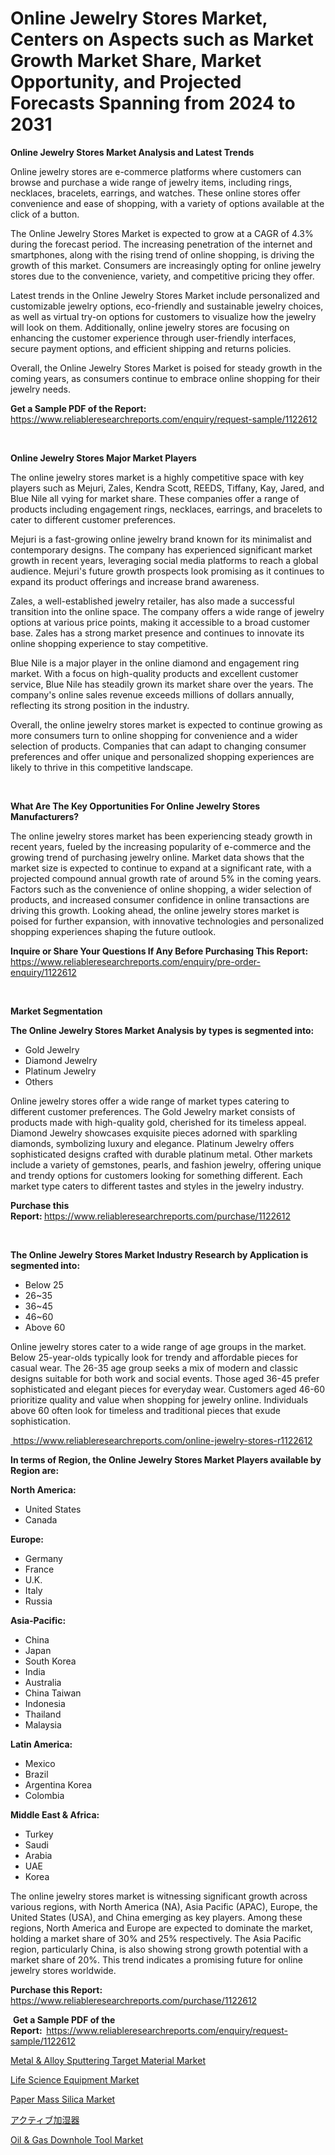 <p><h1>Online Jewelry Stores Market, Centers on Aspects such as Market Growth Market Share, Market Opportunity, and Projected Forecasts Spanning from 2024 to 2031</h1></p><p><strong>Online Jewelry Stores Market Analysis and Latest Trends</strong></p>
<p><p>Online jewelry stores are e-commerce platforms where customers can browse and purchase a wide range of jewelry items, including rings, necklaces, bracelets, earrings, and watches. These online stores offer convenience and ease of shopping, with a variety of options available at the click of a button.</p><p>The Online Jewelry Stores Market is expected to grow at a CAGR of 4.3% during the forecast period. The increasing penetration of the internet and smartphones, along with the rising trend of online shopping, is driving the growth of this market. Consumers are increasingly opting for online jewelry stores due to the convenience, variety, and competitive pricing they offer.</p><p>Latest trends in the Online Jewelry Stores Market include personalized and customizable jewelry options, eco-friendly and sustainable jewelry choices, as well as virtual try-on options for customers to visualize how the jewelry will look on them. Additionally, online jewelry stores are focusing on enhancing the customer experience through user-friendly interfaces, secure payment options, and efficient shipping and returns policies.</p><p>Overall, the Online Jewelry Stores Market is poised for steady growth in the coming years, as consumers continue to embrace online shopping for their jewelry needs.</p></p>
<p><strong>Get a Sample PDF of the Report:&nbsp;</strong> <a href="https://www.reliableresearchreports.com/enquiry/request-sample/1122612">https://www.reliableresearchreports.com/enquiry/request-sample/1122612</a></p>
<p>&nbsp;</p>
<p><strong>Online Jewelry Stores Major Market Players</strong></p>
<p><p>The online jewelry stores market is a highly competitive space with key players such as Mejuri, Zales, Kendra Scott, REEDS, Tiffany, Kay, Jared, and Blue Nile all vying for market share. These companies offer a range of products including engagement rings, necklaces, earrings, and bracelets to cater to different customer preferences.</p><p>Mejuri is a fast-growing online jewelry brand known for its minimalist and contemporary designs. The company has experienced significant market growth in recent years, leveraging social media platforms to reach a global audience. Mejuri's future growth prospects look promising as it continues to expand its product offerings and increase brand awareness.</p><p>Zales, a well-established jewelry retailer, has also made a successful transition into the online space. The company offers a wide range of jewelry options at various price points, making it accessible to a broad customer base. Zales has a strong market presence and continues to innovate its online shopping experience to stay competitive.</p><p>Blue Nile is a major player in the online diamond and engagement ring market. With a focus on high-quality products and excellent customer service, Blue Nile has steadily grown its market share over the years. The company's online sales revenue exceeds millions of dollars annually, reflecting its strong position in the industry.</p><p>Overall, the online jewelry stores market is expected to continue growing as more consumers turn to online shopping for convenience and a wider selection of products. Companies that can adapt to changing consumer preferences and offer unique and personalized shopping experiences are likely to thrive in this competitive landscape.</p></p>
<p>&nbsp;</p>
<p><strong>What Are The Key Opportunities For Online Jewelry Stores Manufacturers?</strong></p>
<p><p>The online jewelry stores market has been experiencing steady growth in recent years, fueled by the increasing popularity of e-commerce and the growing trend of purchasing jewelry online. Market data shows that the market size is expected to continue to expand at a significant rate, with a projected compound annual growth rate of around 5% in the coming years. Factors such as the convenience of online shopping, a wider selection of products, and increased consumer confidence in online transactions are driving this growth. Looking ahead, the online jewelry stores market is poised for further expansion, with innovative technologies and personalized shopping experiences shaping the future outlook.</p></p>
<p><strong>Inquire or Share Your Questions If Any Before Purchasing This Report:</strong> <a href="https://www.reliableresearchreports.com/enquiry/pre-order-enquiry/1122612">https://www.reliableresearchreports.com/enquiry/pre-order-enquiry/1122612</a></p>
<p>&nbsp;</p>
<p><strong>Market Segmentation</strong></p>
<p><strong>The Online Jewelry Stores Market Analysis by types is segmented into:</strong></p>
<p><ul><li>Gold Jewelry</li><li>Diamond Jewelry</li><li>Platinum Jewelry</li><li>Others</li></ul></p>
<p><p>Online jewelry stores offer a wide range of market types catering to different customer preferences. The Gold Jewelry market consists of products made with high-quality gold, cherished for its timeless appeal. Diamond Jewelry showcases exquisite pieces adorned with sparkling diamonds, symbolizing luxury and elegance. Platinum Jewelry offers sophisticated designs crafted with durable platinum metal. Other markets include a variety of gemstones, pearls, and fashion jewelry, offering unique and trendy options for customers looking for something different. Each market type caters to different tastes and styles in the jewelry industry.</p></p>
<p><strong>Purchase this Report:&nbsp;</strong><a href="https://www.reliableresearchreports.com/purchase/1122612">https://www.reliableresearchreports.com/purchase/1122612</a></p>
<p>&nbsp;</p>
<p><strong>The Online Jewelry Stores Market Industry Research by Application is segmented into:</strong></p>
<p><ul><li>Below 25</li><li>26~35</li><li>36~45</li><li>46~60</li><li>Above 60</li></ul></p>
<p><p>Online jewelry stores cater to a wide range of age groups in the market. Below 25-year-olds typically look for trendy and affordable pieces for casual wear. The 26-35 age group seeks a mix of modern and classic designs suitable for both work and social events. Those aged 36-45 prefer sophisticated and elegant pieces for everyday wear. Customers aged 46-60 prioritize quality and value when shopping for jewelry online. Individuals above 60 often look for timeless and traditional pieces that exude sophistication.</p></p>
<p><a href="https://www.reliableresearchreports.com/online-jewelry-stores-r1122612">&nbsp;https://www.reliableresearchreports.com/online-jewelry-stores-r1122612</a></p>
<p><strong>In terms of Region, the Online Jewelry Stores Market Players available by Region are:</strong></p>
<p>
    <p> <strong> North America: </strong>
        <ul>
            <li>United States</li>
            <li>Canada</li>
        </ul>
        </p> 
    <p> <strong> Europe: </strong>
        <ul>
            <li>Germany</li>
            <li>France</li>
            <li>U.K.</li>
            <li>Italy</li>
            <li>Russia</li>
        </ul>
        </p> 
    <p> <strong> Asia-Pacific: </strong>
        <ul>
            <li>China</li>
            <li>Japan</li>
            <li>South Korea</li>
            <li>India</li>
            <li>Australia</li>
            <li>China Taiwan</li>
            <li>Indonesia</li>
            <li>Thailand</li>
            <li>Malaysia</li>
        </ul>
        </p> 
    <p> <strong> Latin America: </strong>
        <ul>
            <li>Mexico</li>
            <li>Brazil</li>
            <li>Argentina Korea</li>
            <li>Colombia</li>
        </ul>
        </p> 
    <p> <strong> Middle East & Africa: </strong>
        <ul>
            <li>Turkey</li>
            <li>Saudi</li>
            <li>Arabia</li>
            <li>UAE</li>
            <li>Korea</li>
        </ul>
    </p>
    </p>
<p><p>The online jewelry stores market is witnessing significant growth across various regions, with North America (NA), Asia Pacific (APAC), Europe, the United States (USA), and China emerging as key players. Among these regions, North America and Europe are expected to dominate the market, holding a market share of 30% and 25% respectively. The Asia Pacific region, particularly China, is also showing strong growth potential with a market share of 20%. This trend indicates a promising future for online jewelry stores worldwide.</p></p>
<p><strong>Purchase this Report: </strong><a href="https://www.reliableresearchreports.com/purchase/1122612">https://www.reliableresearchreports.com/purchase/1122612</a></p>
<p>&nbsp;<strong>Get a Sample PDF of the Report:&nbsp;&nbsp;</strong><a href="https://www.reliableresearchreports.com/enquiry/request-sample/1122612">https://www.reliableresearchreports.com/enquiry/request-sample/1122612</a></p>
<p><strong></strong></p>
<p><p><a href="https://medium.com/@duron7928/global-metal-alloy-sputtering-target-material-market-size-is-expected-to-reach-at-a-cagr-of-10-4-97debf8e51df">Metal & Alloy Sputtering Target Material Market</a></p><p><a href="https://issuu.com/reportprime-2/docs/life-science-equipment-market-size-2030.pptx">Life Science Equipment Market</a></p><p><a href="https://www.linkedin.com/pulse/paper-mass-silica-market-analysis-report-global-insights-region-pv2df">Paper Mass Silica Market</a></p><p><a href="https://medium.com/@susanjprice2023/%E3%82%A2%E3%82%AF%E3%83%86%E3%82%A3%E3%83%96%E5%8A%A0%E6%B9%BF%E5%99%A8%E5%B8%82%E5%A0%B4%E3%82%B7%E3%82%A7%E3%82%A2%E3%81%A8%E7%AB%B6%E4%BA%89%E9%A2%A8%E6%99%AF%E3%81%AB%E9%96%A2%E3%81%99%E3%82%8B%E6%B4%9E%E5%AF%9F-2024%E5%B9%B4%E3%81%8B%E3%82%892031%E5%B9%B4%E3%81%BE%E3%81%A7%E3%81%AE%E6%9C%9F%E9%96%93%E3%81%AB%E3%81%8A%E3%81%91%E3%82%8B-f285695622ef">アクティブ加湿器</a></p><p><a href="https://medium.com/@duron7928/navigating-the-global-oil-gas-downhole-tool-market-landscape-trends-forecasts-and-impact-1832741683b7">Oil & Gas Downhole Tool Market</a></p></p>
